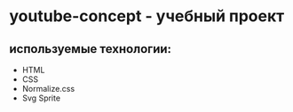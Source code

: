 # youtube-concept - учебный проект

## используемые технологии:
- HTML
- CSS
- Normalize.css
- Svg Sprite
